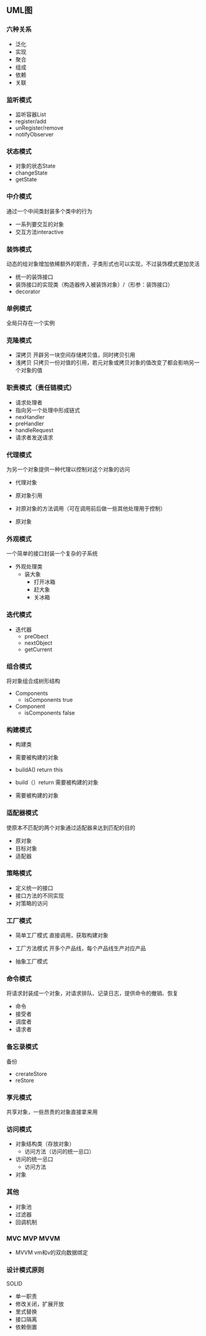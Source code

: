 ## UML图
### 六种关系
- 泛化
- 实现
- 聚合
- 组成
- 依赖
- 关联

### 监听模式
- 监听容器List<Observer>
- register/add
- unRegister/remove
- notifyObserver

### 状态模式
- 对象的状态State
- changeState
- getState

### 中介模式
通过一个中间类封装多个类中的行为
- 一系列要交互的对象
- 交互方法interactive

### 装饰模式
动态的给对象增加依稀额外的职责，子类形式也可以实现，不过装饰模式更加灵活
- 统一的装饰接口
- 装饰接口的实现类（构造器传入被装饰对象）/（形参：装饰接口）
- decorator

### 单例模式
全局只存在一个实例

### 克隆模式
- 深拷贝
  开辟另一块空间存储拷贝值，同时拷贝引用
- 浅拷贝
  只拷贝一份对值的引用，若元对象或拷贝对象的值改变了都会影响另一个对象的值

### 职责模式（责任链模式）
- 请求处理者
 - 指向另一个处理中形成链式
 - nexHandler
 - preHandler
 - handleRequest
- 请求者发送请求

### 代理模式
为另一个对象提供一种代理以控制对这个对象的访问
- 代理对象
 - 原对象引用
 - 对原对象的方法调用（可在调用前后做一些其他处理用于控制）

- 原对象

### 外观模式
一个简单的接口封装一个复杂的子系统
- 外观处理类
  - 装大象
    - 打开冰箱
    - 赶大象
    - 关冰箱

### 迭代模式
- 迭代器
  - preObect
  - nextObject
  - getCurrent

### 组合模式
将对象组合成树形结构
- Components
  - isComponents true
- Component
  - isComponents false

### 构建模式
- 构建类
 - 需要被构建的对象
 - buildA() return this
 - build（）return 需要被构建的对象

-  需要被构建的对象

### 适配器模式
使原本不匹配的两个对象通过适配器来达到匹配的目的
- 原对象
- 目标对象
- 适配器

### 策略模式
- 定义统一的接口
- 接口方法的不同实现
- 对策略的访问

### 工厂模式
- 简单工厂模式
  直接调用，获取构建对象

- 工厂方法模式
  开多个产品线，每个产品线生产对应产品

- 抽象工厂模式
  
### 命令模式
将请求封装成一个对象，对请求排队、记录日志，提供命令的撤销、恢复
- 命令
- 接受者
- 调度者
- 请求者

### 备忘录模式
备份
- crerateStore
- reStore

### 享元模式
共享对象，一些昂贵的对象直接拿来用

### 访问模式
- 对象结构类（存放对象）
  - 访问方法（访问的统一忌口）
- 访问的统一忌口
  - 访问方法
- 对象

### 其他
- 对象池
- 过滤器
- 回调机制

### MVC MVP  MVVM
- MVVM 
  vm和v的双向数据绑定

### 设计模式原则
SOLID
- 单一职责
- 修改关闭，扩展开放
- 里式替换
- 接口隔离
- 依赖倒置
